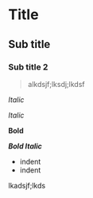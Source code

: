 # Title #

## Sub title ##

### Sub title 2 ###

> alkdsjf;lksdj;lkdsf

*Italic*

_Italic_

**Bold**

***Bold Italic***

- indent
 - indent

lkadsjf;lkds


